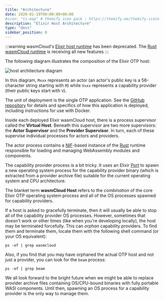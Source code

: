 ```yaml
---
title: "Architecture"
date: 2020-01-19T00:00:00+00:00
#icon: "ti-map" # themify icon pack : https://themify.me/themify-icons
description: "Elixir Host Architecture"
type: "docs"
sidebar_position: 0
---
```


<head>
  <meta name="robots" content="noindex" />
</head>

:::warning
wasmCloud's [Elixir host runtime](https://github.com/wasmcloud/wasmcloud-otp) has been deprecated. The [Rust wasmCloud runtime](https://github.com/wasmCloud/wasmCloud) is receiving all new features
:::

The following diagram illustrates the composition of the Elixir OTP host:

![host architecture diagram](./otp_host_arch.png)

In this diagram, `Mxxx` represents an actor (an actor's public key is a 56-character string starting with `M`) while `Vxxx` represents a capability provider (their public keys start with `V`).

The unit of deployment is the single OTP application. See the [GitHub repository](https://github.com/wasmcloud/wasmcloud-otp) for details and specifics of how this application is deployed, including instructions for use with Docker.

Inside each deployed Elixir wasmCloud host, there is a process supervisor called the **Virtual Host**. Beneath this supervisor are two more supervisors: the **Actor Supervisor** and the **Provider Supervisor**. In turn, each of these supervise individual processes for actors and providers. 

The actor process contains a [NIF](https://www.erlang.org/doc/tutorial/nif.html)-based instance of the [Rust](https://github.com/wasmcloud/wasmcloud) runtime responsible for loading and managing WebAssembly modules and components.

The capability provider process is a bit tricky. It uses an Elixir [Port](https://hexdocs.pm/elixir/1.14.4/Port.html) to spawn a new operating system process for the capability provider binary (which is extracted from a provider archive file) suitable for the current operating system and CPU architecture.

The blanket term **wasmCloud Host** refers to the _combination_ of the core Elixir OTP operating system process and all of the OS processes spawned for capability providers.

If a host is asked to gracefully terminate, then it will usually be able to stop all of the capability provider OS processes. However, sometimes that doesn't work or other times (like when you're developing locally), the host may be terminated forcefully. This can _orphan_ capability providers. To find them and terminate them, locate them with the following shell command (or your OS equivalent):

```
ps -ef | grep wasmcloud
```

Also, if you find that you may have orphaned the actual OTP host and not just a provider, you can look for the `beam` process:

```
ps -ef | grep beam
```

We all look forward to the bright future when we might be able to replace provider archive files containing OS/CPU-bound binaries with fully portable WASI components. Until then, spawning an OS process for a capability provider is the only way to manage them.